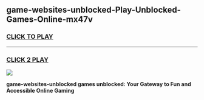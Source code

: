 
## game-websites-unblocked-Play-Unblocked-Games-Online-mx47v
<h3>
<a href="https://premium76.site?title=game-websites-unblocked&ref=25A">CLICK TO PLAY</a></h3>
<hr>

<h3>
<a href="https://premium76.site?title=game-websites-unblocked&ref=25A">CLICK 2 PLAY</a>
  
</h3>

<a href="https://premium76.site?title=game-websites-unblocked&ref=25A"><img src="https://clearcache.store/games.png"></a>


**game-websites-unblocked games unblocked: Your Gateway to Fun and Accessible Online Gaming**

